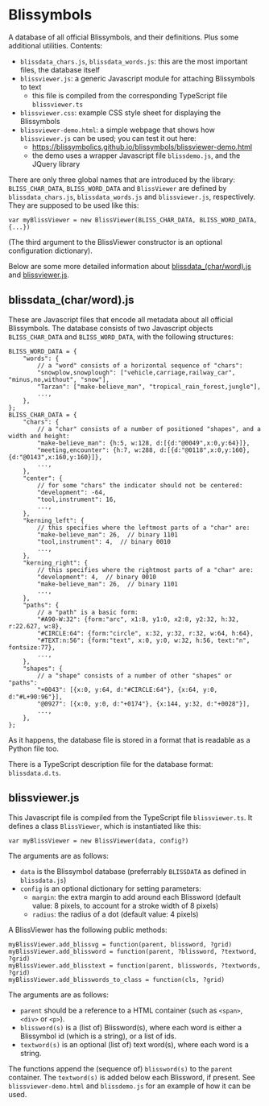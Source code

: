 Blissymbols
===========

A database of all official Blissymbols, and their definitions. Plus some additional utilities. Contents:

- `blissdata_chars.js`, `blissdata_words.js`: this are the most important files, the database itself
- `blissviewer.js`: a generic Javascript module for attaching Blissymbols to text
  - this file is compiled from the corresponding TypeScript file `blissviewer.ts`
- `blissviewer.css`: example CSS style sheet for displaying the Blissymbols
- `blissviewer-demo.html`: a simple webpage that shows how `blissviewer.js` can be used; you can test it out here:
  - <https://blissymbolics.github.io/blissymbols/blissviewer-demo.html>
  - the demo uses a wrapper Javascript file `blissdemo.js`, and the JQuery library

There are only three global names that are introduced by the library:
`BLISS_CHAR_DATA`, `BLISS_WORD_DATA` and `BlissViewer` are defined by `blissdata_chars.js`, `blissdata_words.js`
and `blissviewer.js`, respectively. They are supposed to be used like this:

    var myBlissViewer = new BlissViewer(BLISS_CHAR_DATA, BLISS_WORD_DATA, {...})

(The third argument to the BlissViewer constructor is an optional configuration dictionary).

Below are some more detailed information about [blissdata_(char/word).js](#blissdatacharwordjs) and [blissviewer.js](#blissviewerjs). 


blissdata_(char/word).js
------------------------

These are Javascript files that encode all metadata about all official Blissymbols. 
The database consists of two Javascript objects `BLISS_CHAR_DATA` and `BLISS_WORD_DATA`,
with the following structures:

    BLISS_WORD_DATA = {
        "words": {
            // a "word" consists of a horizontal sequence of "chars":
            "snowplow,snowplough": ["vehicle,carriage,railway_car", "minus,no,without", "snow"],
            "Tarzan": ["make-believe_man", "tropical_rain_forest,jungle"],
            ...,
        },
    };
    BLISS_CHAR_DATA = {
        "chars": {
            // a "char" consists of a number of positioned "shapes", and a width and height:
            "make-believe_man": {h:5, w:128, d:[{d:"@0049",x:0,y:64}]},
            "meeting,encounter": {h:7, w:288, d:[{d:"@0118",x:0,y:160}, {d:"@0143",x:160,y:160}]},
            ...,
        },
        "center": {
            // for some "chars" the indicator should not be centered:
            "development": -64,
            "tool,instrument": 16,
            ...,
        },
        "kerning_left": {
            // this specifies where the leftmost parts of a "char" are:
            "make-believe_man": 26,  // binary 1101
            "tool,instrument": 4,  // binary 0010
            ...,
        },
        "kerning_right": {
            // this specifies where the rightmost parts of a "char" are:
            "development": 4,  // binary 0010
            "make-believe_man": 26,  // binary 1101
            ...,
        },
        "paths": {
            // a "path" is a basic form:
            "#A90-W:32": {form:"arc", x1:8, y1:0, x2:8, y2:32, h:32, r:22.627, w:8},
            "#CIRCLE:64": {form:"circle", x:32, y:32, r:32, w:64, h:64},
            "#TEXT:n:56": {form:"text", x:0, y:0, w:32, h:56, text:"n", fontsize:77},
            ...,
        },
        "shapes": {
            // a "shape" consists of a number of other "shapes" or "paths":
            "+0043": [{x:0, y:64, d:"#CIRCLE:64"}, {x:64, y:0, d:"#L+90:96"}],
            "@0927": [{x:0, y:0, d:"+0174"}, {x:144, y:32, d:"+0028"}],
            ...,
        },
    };

As it happens, the database file is stored in a format that is readable as a Python file too.

There is a TypeScript description file for the database format: `blissdata.d.ts`.


blissviewer.js
--------------

This Javascript file is compiled from the TypeScript file `blissviewer.ts`. It defines a class `BlissViewer`, which is instantiated like this:

    var myBlissViewer = new BlissViewer(data, config?)

The arguments are as follows:

- `data` is the Blissymbol database (preferrably `BLISSDATA` as defined in `blissdata.js`)
- `config` is an optional dictionary for setting parameters:
  - `margin`: the extra margin to add around each Blissword (default value: 8 pixels, to account for a stroke width of 8 pixels)
  - `radius`: the radius of a dot (default value: 4 pixels)

A BlissViewer has the following public methods:

    myBlissViewer.add_blissvg = function(parent, blissword, ?grid)
    myBlissViewer.add_blissword = function(parent, ?blissword, ?textword, ?grid)
    myBlissViewer.add_blisstext = function(parent, blisswords, ?textwords, ?grid)
    myBlissViewer.add_blisswords_to_class = function(cls, ?grid)

The arguments are as follows:

- `parent` should be a reference to a HTML container (such as `<span>`, `<div>` or `<p>`).
- `blissword(s)` is a (list of) Blissword(s), where each word is either a Blissymbol id (which is a string), or a list of ids.
- `textword(s)` is an optional (list of) text word(s), where each word is a string.

The functions append the (sequence of) `blissword(s)` to the `parent` container. The `textword(s)` is added below each Blissword, if present. See `blissviewer-demo.html` and `blissdemo.js` for an example of how it can be used.

